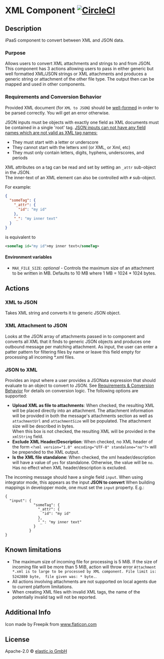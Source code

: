 # XML Component [![CircleCI](https://circleci.com/gh/elasticio/xml-component.svg?style=svg)](https://circleci.com/gh/elasticio/xml-component)

## Description
iPaaS component to convert between XML and JSON data. 

### Purpose
Allows users to convert XML attachments and strings to and from JSON.
This component has 3 actions allowing users to pass in either generic but well formatted XML/JSON strings or XML attachments 
and produces a generic string or attachment of the other file type. The output then can be mapped and used in other components.

### Requirements and Conversion Behavior
Provided XML document (for `XML to JSON`) should be [well-formed](https://en.wikipedia.org/wiki/Well-formed_document) 
in order to be parsed correctly. You will get an error otherwise. 

JSON inputs must be objects with exactly one field as XML documents must be contained in a single 'root' tag. 
[JSON inputs can not have any field names which are not valid as XML tag names:](https://www.w3schools.com/xml/xml_elements.asp) 
* They must start with a letter or underscore
* They cannot start with the letters xml (or XML, or Xml, etc)
* They must only contain letters, digits, hyphens, underscores, and periods

XML attributes on a tag can be read and set by setting an `_attr` sub-object in the JSON.  
The inner-text of an XML element can also be controlled with `#` sub-object.

For example:
```json
{
  "someTag": {
    "_attr": {
      "id": "my id"
    },
    "_": "my inner text"
  }
}
```
is equivalent to
```xml
<someTag id="my id">my inner text</someTag>
```

#### Environment variables 
* `MAX_FILE_SIZE`: *optional* - Controls the maximum size of an attachment to be written in MB. 
Defaults to 10 MB where 1 MB = 1024 * 1024 bytes.

## Actions

### XML to JSON
Takes XML string and converts it to generic JSON object.

### XML Attachment to JSON
Looks at the JSON array of attachments passed in to component and converts all XML that it finds to generic JSON objects 
and produces one outbound message per matching attachment. As input, the user can enter a patter pattern for filtering 
files by name or leave this field empty for processing all incoming *.xml files.  

### JSON to XML 
Provides an input where a user provides a JSONata expression that should evaluate to an object to convert to JSON. 
See [Requirements & Conversion Behavior](#requirements-and-conversion-behavior) for details on conversion logic.
The following options are supported:
* **Upload XML as file to attachments**: When checked, the resulting XML will be placed directly into an attachment.
The attachment information will be provided in both the message's attachments section as well as `attachmentUrl` and `attachmentSize`
will be populated. The attachment size will be described in bytes.  
When this box is not checked, the resulting XML will be provided in the `xmlString` field.
* **Exclude XML Header/Description**: When checked, no XML header of the form `<?xml version="1.0" encoding="UTF-8" standalone="no"?>` will be prepended to the XML output.
* **Is the XML file standalone**: When checked, the xml header/description will have a value of `yes` for standalone. Otherwise, the value will be `no`. Has no effect when XML header/description is excluded.

The incoming message should have a single field `input`. When using integrator mode, this appears as the input **JSON to convert** When building mappings in developper mode, one must set the `input` property. E.g.:
```
{
  "input": {
             "someTag": {
               "_attr": {
                 "id": "my id"
               },
               "_": "my inner text"
             }
           }
}
```

## Known limitations
 - The maximum size of incoming file for processing is 5 MiB. If the size of incoming file will be more than 5 MiB, 
 action will throw error `Attachment *.xml is to large to be processed by XML component. File limit is: 5242880 byte, 
 file given was: * byte.`. 
 - All actions involving attachments are not supported on local agents due to current platform limitations.
 - When creating XML files with invalid XML tags, the name of the potentially invalid tag will not be reported.
 
## Additional Info
Icon made by Freepik from www.flaticon.com 

## License

Apache-2.0 © [elastic.io GmbH](https://elastic.io)
